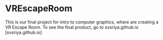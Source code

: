 # VREscapeRoom
This is our final project for intro to computer graphics, where are creating a VR Escape Room. 
To see the final product, go to svsriya.github.io [svsriya.github.io]
